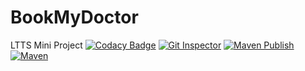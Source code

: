 # BookMyDoctor
LTTS Mini Project
[![Codacy Badge](https://api.codacy.com/project/badge/Grade/1b09e63438b64a59b5b1c8a1feb6a35e)](https://app.codacy.com/gh/meet63380/BookMyDoctor?utm_source=github.com&utm_medium=referral&utm_content=meet63380/BookMyDoctor&utm_campaign=Badge_Grade_Settings)
[![Git Inspector](https://github.com/meet63380/BookMyDoctor/actions/workflows/gitinspector.yml/badge.svg)](https://github.com/meet63380/BookMyDoctor/actions/workflows/gitinspector.yml)
[![Maven Publish](https://github.com/meet63380/BookMyDoctor/actions/workflows/maven-publish.yml/badge.svg)](https://github.com/meet63380/BookMyDoctor/actions/workflows/maven-publish.yml)
[![Maven](https://github.com/meet63380/BookMyDoctor/actions/workflows/maven.yml/badge.svg)](https://github.com/meet63380/BookMyDoctor/actions/workflows/maven.yml)

